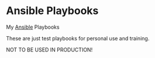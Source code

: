 Ansible Playbooks
=================

My [Ansible](https://www.ansible.com/) Playbooks

These are just test playbooks for personal use and training.

NOT TO BE USED IN PRODUCTION!
